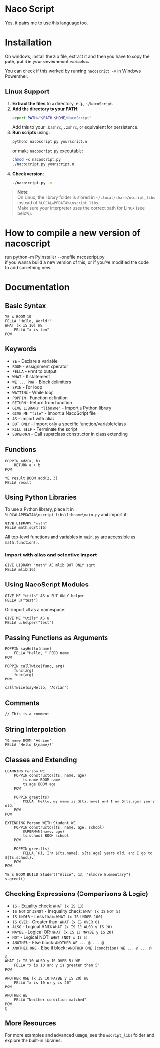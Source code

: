# Naco Script

Yes, it pains me to use this language too.

# Installation

On windows, install the zip file, extract it and then you have to copy the path, put it in your environment variables.

You can check if this worked by running `nacoscript -v` in Windows Powershell.

## Linux Support

1. **Extract the files** to a directory, e.g., `~/NacoScript`.
2. **Add the directory to your PATH**:
   ```sh
   export PATH="$PATH:$HOME/NacoScript"
   ```
   Add this to your `.bashrc`, `.zshrc`, or equivalent for persistence.
3. **Run scripts** using:
   ```sh
   python3 nacoscript.py yourscript.n
   ```
   or make `nacoscript.py` executable:
   ```sh
   chmod +x nacoscript.py
   ./nacoscript.py yourscript.n
   ```
4. **Check version**:
   ```sh
   ./nacoscript.py -v
   ```

> **Note:**  
> On Linux, the library folder is stored in `~/.local/share/nscript_libs` instead of `%LOCALAPPDATA%\nscript_libs`.  
> Make sure your interpreter uses the correct path for Linux (see below).

# How to compile a new version of nacoscript

run python -m PyInstaller --onefile nacoscript.py  
if you wanna build a new version of this, or if you've modified the code  
to add something new.

# Documentation

## Basic Syntax

```nacoscript
YE x BOOM 10
FELLA "Hello, World!"
WHAT (x IS 10) WE
    FELLA "x is ten"
POW
```

## Keywords

- `YE` - Declare a variable
- `BOOM` - Assignment operator
- `FELLA` - Print to output
- `WHAT` - If statement
- `WE ... POW` - Block delimiters
- `SPIN` - For loop
- `WAITING` - While loop
- `POPPIN` - Function definition
- `RETURN` - Return from function
- `GIVE LIBRARY "libname"` - Import a Python library
- `GIVE ME "file"` - Import a NacoScript file
- `AS` - Import with alias
- `BUT ONLY` - Import only a specific function/variable/class
- `KILL SELF` - Terminate the script
- `SUPERMAN` - Call superclass constructor in class extending

## Functions

```nacoscript
POPPIN add(a, b)
    RETURN a + b
POW

YE result BOOM add(2, 3)
FELLA result
```

## Using Python Libraries

To use a Python library, place it in  
`%LOCALAPPDATA%\nscript_libs\libname\main.py` and import it:

```nacoscript
GIVE LIBRARY "math"
FELLA math.sqrt(16)
```

All top-level functions and variables in `main.py` are accessible as `math.function()`.

### Import with alias and selective import

```nacoscript
GIVE LIBRARY "math" AS mlib BUT ONLY sqrt
FELLA mlib(16)
```

## Using NacoScript Modules

```nacoscript
GIVE ME "utils" AS u BUT ONLY helper
FELLA u("test")
```

Or import all as a namespace:

```nacoscript
GIVE ME "utils" AS u
FELLA u.helper("test")
```

## Passing Functions as Arguments

```nacoscript
POPPIN sayHello(name)
    FELLA "Hello, " FEED name
POW

POPPIN callTwice(func, arg)
    func(arg)
    func(arg)
POW

callTwice(sayHello, "Adrian")
```

## Comments

```nacoscript
// This is a comment
```

## String Interpolation

```nacoscript
YE name BOOM "Adrian"
FELLA `Hello ${name}!`
```

## Classes and Extending

```nacoscript
LEARNING Person WE
    POPPIN constructor(ts, name, age)
        ts.name BOOM name
        ts.age BOOM age
    POW

    POPPIN greet(ts)
        FELLA `Hello, my name is ${ts.name} and I am ${ts.age} years old.`
    POW
POW

EXTENDING Person WITH Student WE
    POPPIN constructor(ts, name, age, school)
        SUPERMAN(name, age)
        ts.school BOOM school
    POW

    POPPIN greet(ts)
        FELLA `Hi, I'm ${ts.name}, ${ts.age} years old, and I go to ${ts.school}.`
    POW
POW

YE s BOOM BUILD Student("Alice", 13, "Elmore Elementary")
s.greet()
```

## Checking Expressions (Comparisons & Logic)

- `IS` - Equality check: `WHAT (x IS 10)`
- `IS NOT` or `ISNOT` - Inequality check: `WHAT (x IS NOT 5)`
- `IS UNDER` - Less than: `WHAT (x IS UNDER 100)`
- `IS OVER` - Greater than: `WHAT (x IS OVER 0)`
- `ALSO` - Logical AND: `WHAT (x IS 10 ALSO y IS 20)`
- `MAYBE` - Logical OR: `WHAT (x IS 10 MAYBE y IS 20)`
- `NOT` - Logical NOT: `WHAT (NOT x IS 5)`
- `ANOTHER` - Else block: `ANOTHER WE ... @ ... @`
- `ANOTHER ONE` - Else if block: `ANOTHER ONE (condition) WE ... @ ... @`

```nacoscript
@
WHAT (x IS 10 ALSO y IS OVER 5) WE
    FELLA "x is 10 and y is greater than 5"
POW

ANOTHER ONE (x IS 10 MAYBE y IS 20) WE
    FELLA "x is 10 or y is 20"
POW

ANOTHER WE
    FELLA "Neither condition matched"
POW
@
```

## More Resources

For more examples and advanced usage, see the `nscript_libs` folder and explore the built-in libraries.
